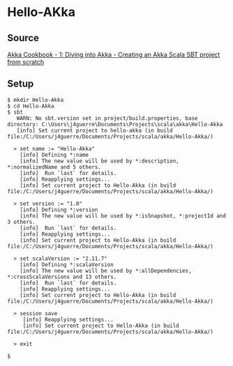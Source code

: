 # Hello-AKka

## Source 

[Akka Cookbook - 1: Diving into Akka - Creating an Akka Scala SBT project from scratch](https://www.packtpub.com/mapt/book/Application%20Development/9781785288180/1/ch01lvl1sec9/creating-an-akka-scala-sbt-project-from-scratch)

## Setup

```
$ mkdir Hello-Akka
$ cd Hello-Akka
$ sbt
   WARN: No sbt.version set in project/build.properties, base directory: C:\Users\j4guerre\Documents\Projects\scala\akka\Hello-Akka
   [info] Set current project to hello-akka (in build file:/C:/Users/j4guerre/Documents/Projects/scala/akka/Hello-Akka/)
   
  > set name := "Hello-Akka"
    [info] Defining *:name
    [info] The new value will be used by *:description, *:normalizedName and 5 others.
    [info]  Run `last` for details.
    [info] Reapplying settings...
    [info] Set current project to Hello-Akka (in build file:/C:/Users/j4guerre/Documents/Projects/scala/akka/Hello-Akka/)
      
  > set version := "1.0"
    [info] Defining *:version
    [info] The new value will be used by *:isSnapshot, *:projectId and 3 others.
    [info]  Run `last` for details.
    [info] Reapplying settings...
    [info] Set current project to Hello-Akka (in build file:/C:/Users/j4guerre/Documents/Projects/scala/akka/Hello-Akka/)
  
  > set scalaVersion := "2.11.7"
    [info] Defining *:scalaVersion
    [info] The new value will be used by *:allDependencies, *:crossScalaVersions and 13 others.
    [info]  Run `last` for details.
    [info] Reapplying settings...
    [info] Set current project to Hello-Akka (in build file:/C:/Users/j4guerre/Documents/Projects/scala/akka/Hello-Akka/)
  
  > session save
     [info] Reapplying settings...
     [info] Set current project to Hello-Akka (in build file:/C:/Users/j4guerre/Documents/Projects/scala/akka/Hello-Akka/)

  > exit

$

```